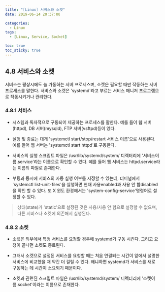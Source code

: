 ```yaml
---
title: "[Linux] 서비스와 소켓"
date: 2019-06-14 20:37:00

categories:
  - Linux
tags:
  - [Linux, Service, Socket]

toc: true
toc_sticky: true
---
```


## 4.8 서비스와 소켓

서비스는 평상시에도 늘 가동하는 서버 프로세스며, 소켓은 필요할 때만 작동하는 서버 프로세스를 말한다. 서비스와 소켓은 'systemd'라고 부르는
서비스 매니저 프로그램으로 작동시키거나 관리한다.

### 4.8.1 서비스

- 시스템과 독자적으로 구동되어 제공하는 프로세스를 말한다. 예를 들어 웹 서버(httpd), DB 서버(mysqld), FTP 서버(vsftpd)등이 있다.

- 실행 및 종료는 대개 'systemctl start/stop/restart 서비스 이름'으로 사용된다. 예를 들어 웹 서버는 'systemctl start httpd'로 구동한다.

- 서비스의 실행 스크립트 파일은 /usr/lib/systemd/system/ 디렉터리에 '서비스이름.service'라는 이름으로 확인할 수 있다.
  예를 들어 웹 서비스는 httpd.service라는 이름의 파일로 존재한다.

- 부팅과 동시에 서비스의 자동 실행 여부를 지정할 수 있는데, 터미널에서 'systemctl list-unit-files'을 실행하면 현재 사용enabled과
  사용 안 함disabled을 확인 할 수 있다. 또 X 윈도 환경에서는 'system-config-service'명령어로 설정할 수 있다.

> 상태(state)가 'static'으로 설정된 것은 사용/사용 안 함으로 설정할 수 없으며, 다른 서비스나 소켓에 의존해서 실행된다.

### 4.8.2 소켓

- 소켓은 외부에서 특정 서비스를 요청할 경우에 systemd가 구동 시킨다. 그리고 요청이 끝나면 소켓도 종료된다.

- 그래서 소켓으로 설정된 서비스를 요청할 때는 처음 연결되는 시간이 앞에서 설명한 서비스에 비교했을 때 약간 더 걸릴 수 있다.
  왜냐하면 systemd가 서비스를 새로 구동하는 데 시간이 소요되기 때문이다.

- 소켓과 관련된 스크립트 파일은 /usr/lib/systemd/system/ 디렉터리에 '소켓이름.socket'이라는 이름으로 존재한다.
